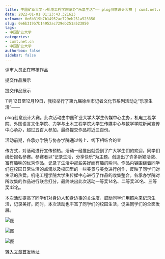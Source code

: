 ```yaml
---
title: 中国矿业大学->机电工程学院承办“乐享生活”—— plog创意设计大赛 | cumt.net.cn
date: 2022-01-01 01:23:43.321623
urlname: 0e6b319b7b14952ac729eb251a523850
slug: 0e6b319b7b14952ac729eb251a523850
tags: 
- 中国矿业大学
categories:
- cumt.net.cn
- 中国矿业大学
authorbox: false
sidebar: false
---
```

评审人员正在审核作品

提交作品展示

提交作品展示

11月12日至12月19日，我校举行了第九届徐州市记者文化节系列活动之“乐享生活”——

plog创意设计大赛。此次活动由中国矿业大学大学生传媒中心主办，机电工程学院、外国语言文化学院、力学与土木工程学院大学生传媒中心与数学学院新闻宣传中心承办，超过五百人参加，最终提交作品将近三百份。

活动前期，各承办学院与协办学院通过线上、线下相结合的宣
<!--more-->
传方式，对活动进行宣传预热。活动一经推出就受到了广大学生们的欢迎，同学们纷纷报名参赛。参赛者以“记录生活，分享快乐”为主题，创造出了许多新颖活泼、富有趣味的优秀作品，记录了生活中那些美好而有趣的瞬间。作品内容围绕着同学们在校园日常生活的点滴以及校园里的一些美景与美食进行创作，反映了同学们对生活的热爱。机电工程学院大学生传媒中心进行了作品的收集整合，各承办学院对所收集的作品进行联合打分，最终决出此次活动一等奖14名、二等奖30名、三等奖42名。

本次活动提高了同学们对身边人和身边事的关注度，鼓励同学们用照片来记录生活，记录美好。同时，本次活动也丰富了同学们的校园生活，促进同学们的全面发展。

![图](http://xwzx.cumt.edu.cn/_upload/article/images/8e/74/b34938d84c1a8a69bc04ab64d57f/6f79e080-cca3-4b05-a69d-241412ceceb2.jpg)

![图](http://xwzx.cumt.edu.cn/_upload/article/images/8e/74/b34938d84c1a8a69bc04ab64d57f/e347ae30-95a1-47de-9c51-cba7062d3e7c.jpg)

![图](http://xwzx.cumt.edu.cn/_upload/article/images/8e/74/b34938d84c1a8a69bc04ab64d57f/87a50ed1-04e6-4dbb-a1ae-650b101e4cc5.jpg)

[转入文章首发地址](http://xwzx.cumt.edu.cn/5e/f4/c523a614132/page.htm)
